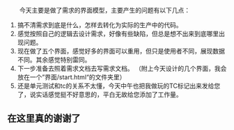 　　今天主要是做了需求的界面模型，主要产生的问题有以下几点：
1. 搞不清需求到底是什么，怎样去转化为实际的生产中的代码。
2. 感觉按照自己的逻辑去设计需求，好像有些缺陷，但总是想不出来到底哪里出现问题。  
3. 现在做了五个界面，感觉好多的界面可以重用，但只是使用者不同，展现数据不同。其余感觉特别雷同。
4. 下一步准备去照着需求文档去写需求文档。
（附上今天设计的几个界面，我会放在一个”界面/start.html“的文件夹里）  
5. 还是单元测试和tc的关系不太懂，今天中午也把我做玩的TC标记出来发给您了，说实话感觉挺不好意思的，平白无故给您添加了工作量。  
 ##  在这里真的谢谢了
　　
